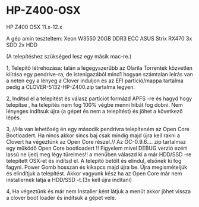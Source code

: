# HP-Z400-OSX
HP Z400 OSX 11.x-12.x


A gép amin teszteltem:
Xeon W3550
20GB DDR3 ECC
ASUS Strix RX470
3x SDD
2x HDD

(A telepítéshez szükséged lesz egy másik mac-re.)
 
1, Telepítő létrehozása:
talán a legegyszerűbb az Olarila Torrentek közvetlen kiírása egy pendrive-ra, de istenigazából mind1 hogyan számtalan leírás van a neten egy a lényeg a Clover induljon és az EFI partíció/mappa tartalma pedig  a CLOVER-5132-HP-Z400.zip tartalma legyen.

2, Indítsd el a telepítést és válasz partíciót formázd APFS -re és hagyd hogy telepítse , ha telepítés nem fog 100% végbe menni hibát fog dobni. Nem lényeges indítsuk újra (a gépet és nem a telepítést) és jöhet a következő lépés.

3, //Ha van lehetőség én egy második pendrivra telepíteném az Open Core Bootloadert. Ha nincs akkor sincs baj csak mindig majd újra kell rakni a Clovert ha végeztünk az Open Core részel.//
Az OC-0.9.6.... zip tartalmaz egy működő Open Core bootloadert !! Figyelem mivel DEBUG verzió ezért lassú ne ijedj meg légy türelmes!! a menüben válaszd ki a már HDD/SSD -re telepített OSX-et és indítsd el.  A telepítő betölt és elindul, elsőnek ki fog fagyni. Power Gomb hosszan és kikapcs majd újra be. Újra megismételjük és elindítjuk a telepítést. Akkor vagyunk kész ha az Open Core már nem installernek látja a HDD/SSD -t.(3x kell újra inditani)

4, Ha végeztünk és már nem Installer ként látjuk a menüt akkor jöhet vissza a clover boot loader és indítsuk a gépet vele.
